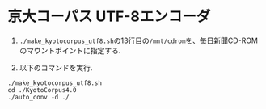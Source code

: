 # 京大コーパス UTF-8エンコーダ

1. `./make_kyotocorpus_utf8.sh`の13行目の`/mnt/cdrom`を、毎日新聞CD-ROMのマウントポイントに指定する.

2. 以下のコマンドを実行.

```
./make_kyotocorpus_utf8.sh
cd ./KyotoCorpus4.0
./auto_conv -d ./
```
